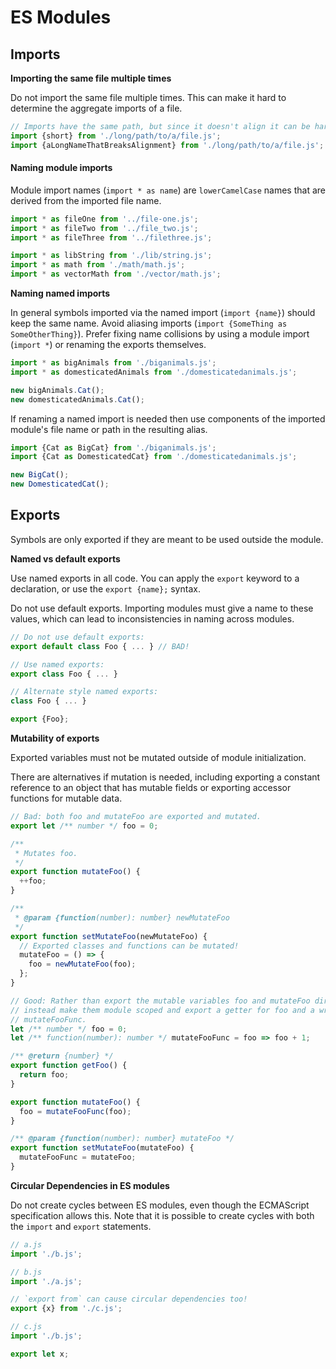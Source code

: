 # ES Modules

## Imports

**Importing the same file multiple times**

Do not import the same file multiple times. This can make it hard to determine the aggregate imports of a file.

```javascript
// Imports have the same path, but since it doesn't align it can be hard to see.
import {short} from './long/path/to/a/file.js';
import {aLongNameThatBreaksAlignment} from './long/path/to/a/file.js';
```



#### Naming module imports

Module import names \(`import * as name`\) are `lowerCamelCase` names that are derived from the imported file name.

```javascript
import * as fileOne from '../file-one.js';
import * as fileTwo from '../file_two.js';
import * as fileThree from '../filethree.js';
```

```javascript
import * as libString from './lib/string.js';
import * as math from './math/math.js';
import * as vectorMath from './vector/math.js';
```



**Naming named imports**

In general symbols imported via the named import \(`import {name}`\) should keep the same name. Avoid aliasing imports \(`import {SomeThing as SomeOtherThing}`\). Prefer fixing name collisions by using a module import \(`import *`\) or renaming the exports themselves.

```javascript
import * as bigAnimals from './biganimals.js';
import * as domesticatedAnimals from './domesticatedanimals.js';

new bigAnimals.Cat();
new domesticatedAnimals.Cat();
```

If renaming a named import is needed then use components of the imported module's file name or path in the resulting alias.

```javascript
import {Cat as BigCat} from './biganimals.js';
import {Cat as DomesticatedCat} from './domesticatedanimals.js';

new BigCat();
new DomesticatedCat();
```



## **Exports**

Symbols are only exported if they are meant to be used outside the module. 

**Named vs default exports**

Use named exports in all code. You can apply the `export` keyword to a declaration, or use the `export {name};` syntax.

Do not use default exports. Importing modules must give a name to these values, which can lead to inconsistencies in naming across modules.

```javascript
// Do not use default exports:
export default class Foo { ... } // BAD!
```

```javascript
// Use named exports:
export class Foo { ... }
```

```javascript
// Alternate style named exports:
class Foo { ... }

export {Foo};
```



**Mutability of exports**

Exported variables must not be mutated outside of module initialization.

There are alternatives if mutation is needed, including exporting a constant reference to an object that has mutable fields or exporting accessor functions for mutable data.

```javascript
// Bad: both foo and mutateFoo are exported and mutated.
export let /** number */ foo = 0;

/**
 * Mutates foo.
 */
export function mutateFoo() {
  ++foo;
}

/**
 * @param {function(number): number} newMutateFoo
 */
export function setMutateFoo(newMutateFoo) {
  // Exported classes and functions can be mutated!
  mutateFoo = () => {
    foo = newMutateFoo(foo);
  };
}
```

```javascript
// Good: Rather than export the mutable variables foo and mutateFoo directly,
// instead make them module scoped and export a getter for foo and a wrapper for
// mutateFooFunc.
let /** number */ foo = 0;
let /** function(number): number */ mutateFooFunc = foo => foo + 1;

/** @return {number} */
export function getFoo() {
  return foo;
}

export function mutateFoo() {
  foo = mutateFooFunc(foo);
}

/** @param {function(number): number} mutateFoo */
export function setMutateFoo(mutateFoo) {
  mutateFooFunc = mutateFoo;
}
```



**Circular Dependencies in ES modules**

Do not create cycles between ES modules, even though the ECMAScript specification allows this. Note that it is possible to create cycles with both the `import` and `export` statements.

```javascript
// a.js
import './b.js';
```

```javascript
// b.js
import './a.js';

// `export from` can cause circular dependencies too!
export {x} from './c.js';
```

```javascript
// c.js
import './b.js';

export let x;
```

